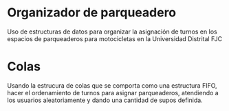 # Organizador de parqueadero
Uso de estructuras de datos para organizar la asignación de turnos en los espacios de parqueaderos para motocicletas en la Universidad Distrital FJC

# Colas
Usando la estrucura de colas que se comporta como una estructura FIFO, hacer el ordenamiento de turnos para asignar parqueaderos, atendiendo a los usuarios aleatoriamente y dando una cantidad de supos definida.
